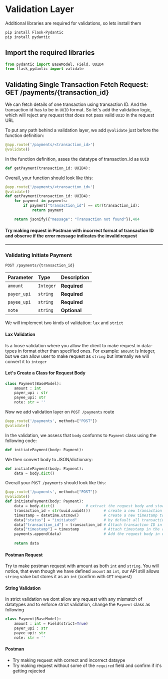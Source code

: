 # Validation Layer

Additional libraries are required for validations, so lets install them
```bash
pip install Flask-Pydantic
pip install pydantic
```

## Import the required libraries 

```python
from pydantic import BaseModel, Field, UUID4
from flask_pydantic import validate
```

## Validating Single Transaction Fetch Request: GET /payments/{transaction_id}
We can fetch details of one transaction using transaction ID. And the transaction id has to be in `UUID` format. So let's add the validation logic, which will reject any request that does not pass valid `UUID` in the request URL

To put any path behind a validation layer, we add `@validate` just before the function definition:
```python
@app.route('/payments/<transaction_id>')
@validate()
```

In the function definition, asses the datatype of transaction_id as `UUID`
```python
def getPayment(transaction_id: UUID4):
```

Overall, your function should look like this:
```python
@app.route('/payments/<transaction_id>')
@validate()
def getPayment(transaction_id: UUID4):
	for payment in payments:				
		if payment["transaction_id"] == str(transaction_id):	
			return payment                             

	return jsonify({"message": "Transaction not found"}),404
```

#### Try making request in Postman with incorrect format of transaction ID and observe if the error message indicates the invalid request
---



### Validating Initiate Payment

```http
POST /payments/{transaction_id}
```


| Parameter | Type     | Description                       |
| :-------- | :------- | :-------------------------------- |
| `amount`         | `Integer` | **Required** |
| `payer_upi`      | `string`  | **Required** |
| `payee_upi`      | `string`  | **Required** |
| `note`      	   | `string`  | **Optional** |


We will implement two kinds of validation: `lax` and `strict`

#### Lax Validation
Is a loose validation where you allow the client to make request in data-types in format other than specified ones. For example: `amount` is Integer, but we can allow user to make request as `string` but internally we will convert it to `integer`

#### Let's Create a Class for Request Body
```python
class Payment(BaseModel):
	amount : int
	payer_upi : str
	payee_upi: str
	note: str = ''
```

Now we add validation layer on `POST /payments` route
```python
@app.route('/payments', methods=["POST"])
@validate()
```

In the validation, we assess that `body` conforms to `Payment` class using the following code:
```python
def initiatePayment(body: Payment):
```

We then convert body to JSON/dictionary:
```python
def initiatePayment(body: Payment):
	data = body.dict()
```

Overall your `POST /payments` should look like this:
```python
@app.route('/payments', methods=["POST"])
@validate()
def initiatePayment(body: Payment):
	data = body.dict()				# extract the request body and store it in variable "data"
	transaction_id = str(uuid.uuid4())		# create a new transaction ID using uuid() library
	timestamp = datetime.utcnow()			# create a new timestamp to capture the transaction time
	data["status"] = "initiated"			# by default all transactions starts with status as "initiated"
	data["transaction_id"] = transaction_id	# Attach transaction ID in the requestbody
	data["timestamp"] = timestamp 			# Attach timestamp in the request body
	payments.append(data)					# Add the request body in our "payments" database
 
	return data
```

#### Postman Request
Try to make postman request with amount as both `int` and `string`.
You will notice, that even though we have defined `amount` as `int`, our API still allows `string` value but stores it as an `int` (confirm with `GET` request)


#### String Validation
In strict validation we dont allow any request with any mismatch of datatypes and to enforce strict validation, change the `Payment` class as following

```python
class Payment(BaseModel):
	amount : int = Field(strict=True)
	payer_upi : str
	payee_upi: str
	note: str = ''
```

#### Postman
* Try making request with correct and incorrect dataype
* Try making request without some of the `required` field and confirm if it's getting rejected
